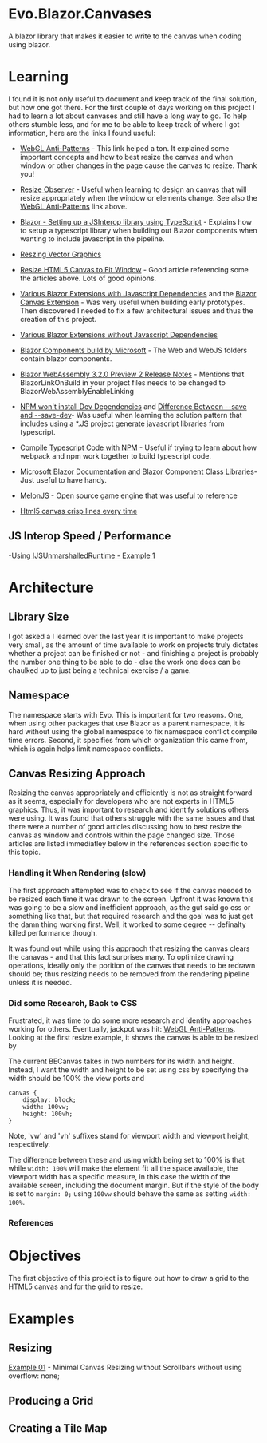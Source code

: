 # Evo.Blazor.Canvases

A blazor library that makes it easier to write to the canvas when coding using blazor.

# Learning

I found it is not only useful to document and keep track of the final solution, but how one got there.  For the first couple of days working on this project I had to learn a lot about canvases and still have a long way to go.   To help others stumble less, and for me to be able to keep track of where I got information, here are the links I found useful:

- [WebGL Anti-Patterns](https://webglfundamentals.org/webgl/lessons/webgl-anti-patterns.html) - This link helped a ton.  It explained some important concepts and how to best resize the canvas and when window or other changes in the page cause the canvas to resize.  Thank you!

- [Resize Observer](https://developer.mozilla.org/en-US/docs/Web/API/ResizeObserver) - Useful when learning to design an canvas that will resize appropriately when the window or elements change.  See also the [WebGL Anti-Patterns](https://webglfundamentals.org/webgl/lessons/webgl-anti-patterns.html) link above.

- [Blazor - Setting up a JSInterop library using TypeScript](https://www.williamtulloch.com/blazor;/.net/2018/09/30/Blazor-JSInteropWithTypeScript.html) - Explains how to setup a typescript library when building out Blazor components when wanting to include javascript in the pipeline.

- [Reszing Vector Graphics](https://medium.com/@doomgoober/resizing-canvas-vector-graphics-without-aliasing-7a1f9e684e4d)

- [Resize HTML5 Canvas to Fit Window](https://stackoverflow.com/questions/1664785/resize-html5-canvas-to-fit-window/63642064#63642064) - Good article referencing some the articles above.  Lots of good opinions.

- [Various Blazor Extensions with Javascript Dependencies](https://github.com/BlazorExtensions/) and the [Blazor Canvas Extension](https://github.com/BlazorExtensions/Canvas) - Was very useful when building early prototypes.  Then discovered I needed to fix a few architectural issues and thus the creation of this project.

- [Various Blazor Extensions without Javascript Dependencies](https://github.com/arivera12)

- [Blazor Components build by Microsoft](https://github.com/dotnet/aspnetcore/tree/d97be901b5e0917546a7aba4d52ada7862a058e0/src/Components) - The Web and WebJS folders contain blazor components.  

- [Blazor WebAssembly 3.2.0 Preview 2 Release Notes](https://devblogs.microsoft.com/aspnet/blazor-webassembly-3-2-0-preview-2-release-now-available/) - Mentions that BlazorLinkOnBuild in your project files needs to be changed to BlazorWebAssemblyEnableLinking

- [NPM won't install Dev Dependencies](https://stackoverflow.com/questions/34700610/npm-install-wont-install-devdependencies) and [Difference Between --save and --save-dev](https://stackoverflow.com/questions/22891211/what-is-the-difference-between-save-and-save-dev)- Was useful when learning the solution pattern that includes using a *.JS project generate javascript libraries from typescript.



- [Compile Typescript Code with NPM](https://docs.microsoft.com/en-us/visualstudio/javascript/compile-typescript-code-npm?view=vs-2019) - Useful if trying to learn about how webpack and npm work together to build typescript code.

- [Microsoft Blazor Documentation](https://docs.microsoft.com/en-us/aspnet/core/blazor/?view=aspnetcore-5.0) and [Blazor Component Class Libraries](https://docs.microsoft.com/en-us/aspnet/core/blazor/components/class-libraries?view=aspnetcore-5.0&tabs=visual-studio)- Just useful to have handy.

- [MelonJS](https://github.com/melonjs/melonJS/) - Open source game engine that was useful to reference

- [Html5 canvas crisp lines every time](https://mobtowers.wordpress.com/2013/04/15/html5-canvas-crisp-lines-every-time/)

## JS Interop Speed / Performance
-[Using IJSUnmarshalledRuntime - Example 1](https://www.meziantou.net/generating-and-downloading-a-file-in-a-blazor-webassembly-application.htm)

# Architecture

## Library Size

I got asked a I learned over the last year it is important to make projects very small, as the amount of time available to work on projects truly dictates whether a project can be finished or not - and finishing a project is probably the number one thing to be able to do - else the work one does can be chaulked up to just being a technical exercise / a game.

## Namespace

The namespace starts with Evo.  This is important for two reasons. One, when using other packages that use Blazor as a parent namespace, it is hard without using the global namespace to fix namespace conflict compile time errors.  Second, it specifies from which organization this came from, which is again helps limit namespace conflicts.  

## Canvas Resizing Approach

Resizing the canvas appropriately and efficiently is not as straight forward as it seems, especially for developers who are not experts in HTML5 graphics.  Thus, it was important to research and identify solutions others were using.  It was found that others struggle with the same issues and that there were a number of good articles discussing how to best resize the canvas as window and controls within the page changed size.  Those articles are listed immediatley below in the references section specific to this topic. 

### Handling it When Rendering (slow)

The first approach attempted was to check to see if the canvas needed to be resized each time it was drawn to the screen.  Upfront it was known this was going to be a slow and inefficient approach, as the gut said go css or something like that, but that required research and the goal was to just get the damn thing working first.  Well, it worked to some degree -- definalty killed performance though.  

It was found out while using this appraoch that resizing the canvas clears the canavas - and that this fact surprises many.  To optimize drawing operations, ideally only the porition of the canvas that needs to be redrawn should be; thus resizing needs to be removed from the rendering pipeline unless it is needed.  

### Did some Research, Back to CSS

Frustrated, it was time to do some more research and identity approaches working for others.  Eventually, jackpot was hit: [WebGL Anti-Patterns](https://webglfundamentals.org/webgl/lessons/webgl-anti-patterns.html).   Looking at the first resize example, it shows the canvas is able to be resized by 

The current BECanvas takes in two numbers for its width and height.  Instead, I want the width and height to be set using css by specifying the width should be 100% the view ports and 

```
canvas {
    display: block;
    width: 100vw;
    height: 100vh;
}
```
Note, 'vw' and 'vh' suffixes stand for viewport width and viewport height, respectively.

The difference between these and using width being set to 100% is that while ```width: 100%``` will make the element fit all the space available, the viewport width has a specific measure, in this case the width of the available screen, including the document margin.  But if the style of the body is set to ```margin: 0;``` using ```100vw``` should behave the same as setting ```width: 100%```.

### References

# Objectives

The first objective of this project is to figure out how to draw a grid to the HTML5 canvas and for the grid to resize.  

# Examples

## Resizing 

[Example 01](https://github.com/Evobolics/Evo.Blazor.Canvases/tree/main/Examples/01/src) - Minimal Canvas Resizing without Scrollbars without using overflow: none;

## Producing a Grid

## Creating a Tile Map
